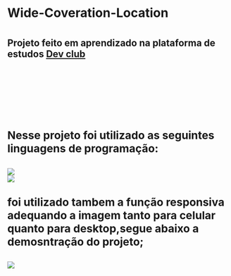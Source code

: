<h1>Wide-Coveration-Location <h1>

<h2> Projeto feito em aprendizado na plataforma de estudos <a href="https://Rodolfomori.com.br/devclub">Dev club <a><h2>
<br>
<br>
<h3> Nesse  projeto foi utilizado as seguintes linguagens de programação:
<br>
<br>
<img src="https://img.shields.io/badge/HTML-239120?style=for-the-badge&logo=html5&logoColor=white"/>
<br>
<img src="https://img.shields.io/badge/CSS-239120?&style=for-the-badge&logo=css3&logoColor=white" />
 <br>
 <br>
 foi utilizado tambem a função responsiva adequando a imagem tanto para celular quanto para desktop,segue abaixo a demosntração do projeto;
 <br>
 <br>
 <img src="https://raw.githubusercontent.com/Marcosaurelio36/Projeto-Wide-Cooveration-Location/27b64c9bca596ca04017d569f70a86e4181e9982/img/wide%20coverage%20location%20.png" />
